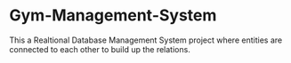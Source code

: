 # Gym-Management-System
This a Realtional Database Management System project where entities are connected to each other to build up the relations.
